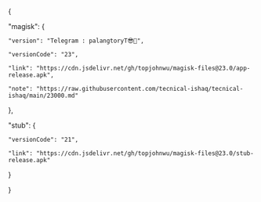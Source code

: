 {


  "magisk": {

    "version": "Telegram : palangtoryT😎💪",

    "versionCode": "23",

    "link": "https://cdn.jsdelivr.net/gh/topjohnwu/magisk-files@23.0/app-release.apk",

    "note": "https://raw.githubusercontent.com/tecnical-ishaq/tecnical-ishaq/main/23000.md"

  },

  "stub": {

    "versionCode": "21",

    "link": "https://cdn.jsdelivr.net/gh/topjohnwu/magisk-files@23.0/stub-release.apk"

  }

}
